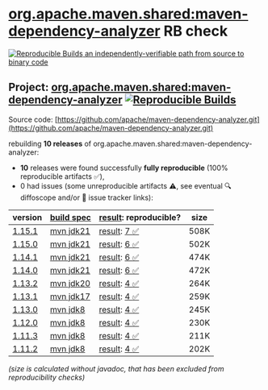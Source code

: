 [org.apache.maven.shared:maven-dependency-analyzer](https://central.sonatype.com/artifact/org.apache.maven.shared/maven-dependency-analyzer/versions) RB check
=======

[![Reproducible Builds](https://reproducible-builds.org/images/logos/rb.svg) an independently-verifiable path from source to binary code](https://reproducible-builds.org/)

## Project: [org.apache.maven.shared:maven-dependency-analyzer](https://central.sonatype.com/artifact/org.apache.maven.shared/maven-dependency-analyzer/versions) [![Reproducible Builds](https://img.shields.io/endpoint?url=https://raw.githubusercontent.com/jvm-repo-rebuild/reproducible-central/master/content/org/apache/maven/shared/maven-dependency-analyzer/badge.json)](https://github.com/jvm-repo-rebuild/reproducible-central/blob/master/content/org/apache/maven/shared/maven-dependency-analyzer/README.md)

Source code: [https://github.com/apache/maven-dependency-analyzer.git](https://github.com/apache/maven-dependency-analyzer.git)

rebuilding **10 releases** of org.apache.maven.shared:maven-dependency-analyzer:
- **10** releases were found successfully **fully reproducible** (100% reproducible artifacts :white_check_mark:),
- 0 had issues (some unreproducible artifacts :warning:, see eventual :mag: diffoscope and/or :memo: issue tracker links):

| version | [build spec](/BUILDSPEC.md) | [result](https://reproducible-builds.org/docs/jvm/): reproducible? | size |
| -- | --------- | ------ | -- |
| [1.15.1](https://central.sonatype.com/artifact/org.apache.maven.shared/maven-dependency-analyzer/1.15.1/pom) | [mvn jdk21](maven-dependency-analyzer-1.15.1.buildspec) | [result](maven-dependency-analyzer-1.15.1.buildinfo): [7 :white_check_mark: ](maven-dependency-analyzer-1.15.1.buildcompare) | 508K |
| [1.15.0](https://central.sonatype.com/artifact/org.apache.maven.shared/maven-dependency-analyzer/1.15.0/pom) | [mvn jdk21](maven-dependency-analyzer-1.15.0.buildspec) | [result](maven-dependency-analyzer-1.15.0.buildinfo): [6 :white_check_mark: ](maven-dependency-analyzer-1.15.0.buildcompare) | 502K |
| [1.14.1](https://central.sonatype.com/artifact/org.apache.maven.shared/maven-dependency-analyzer/1.14.1/pom) | [mvn jdk21](maven-dependency-analyzer-1.14.1.buildspec) | [result](maven-dependency-analyzer-1.14.1.buildinfo): [6 :white_check_mark: ](maven-dependency-analyzer-1.14.1.buildcompare) | 474K |
| [1.14.0](https://central.sonatype.com/artifact/org.apache.maven.shared/maven-dependency-analyzer/1.14.0/pom) | [mvn jdk21](maven-dependency-analyzer-1.14.0.buildspec) | [result](maven-dependency-analyzer-1.14.0.buildinfo): [6 :white_check_mark: ](maven-dependency-analyzer-1.14.0.buildcompare) | 472K |
| [1.13.2](https://central.sonatype.com/artifact/org.apache.maven.shared/maven-dependency-analyzer/1.13.2/pom) | [mvn jdk20](maven-dependency-analyzer-1.13.2.buildspec) | [result](maven-dependency-analyzer-1.13.2.buildinfo): [4 :white_check_mark: ](maven-dependency-analyzer-1.13.2.buildcompare) | 264K |
| [1.13.1](https://central.sonatype.com/artifact/org.apache.maven.shared/maven-dependency-analyzer/1.13.1/pom) | [mvn jdk17](maven-dependency-analyzer-1.13.1.buildspec) | [result](maven-dependency-analyzer-1.13.1.buildinfo): [4 :white_check_mark: ](maven-dependency-analyzer-1.13.1.buildcompare) | 259K |
| [1.13.0](https://central.sonatype.com/artifact/org.apache.maven.shared/maven-dependency-analyzer/1.13.0/pom) | [mvn jdk8](maven-dependency-analyzer-1.13.0.buildspec) | [result](maven-dependency-analyzer-1.13.0.buildinfo): [4 :white_check_mark: ](maven-dependency-analyzer-1.13.0.buildcompare) | 245K |
| [1.12.0](https://central.sonatype.com/artifact/org.apache.maven.shared/maven-dependency-analyzer/1.12.0/pom) | [mvn jdk8](maven-dependency-analyzer-1.12.0.buildspec) | [result](maven-dependency-analyzer-1.12.0.buildinfo): [4 :white_check_mark: ](maven-dependency-analyzer-1.12.0.buildcompare) | 230K |
| [1.11.3](https://central.sonatype.com/artifact/org.apache.maven.shared/maven-dependency-analyzer/1.11.3/pom) | [mvn jdk8](maven-dependency-analyzer-1.11.3.buildspec) | [result](maven-dependency-analyzer-1.11.3.buildinfo): [4 :white_check_mark: ](maven-dependency-analyzer-1.11.3.buildcompare) | 211K |
| [1.11.2](https://central.sonatype.com/artifact/org.apache.maven.shared/maven-dependency-analyzer/1.11.2/pom) | [mvn jdk8](maven-dependency-analyzer-1.11.2.buildspec) | [result](maven-dependency-analyzer-1.11.2.buildinfo): [4 :white_check_mark: ](maven-dependency-analyzer-1.11.2.buildcompare) | 202K |

<i>(size is calculated without javadoc, that has been excluded from reproducibility checks)</i>
